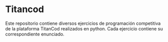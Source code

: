 # Titancod
 
Este repositorio contiene diversos ejercicios de programación competitiva de la plataforma TitanCod realizados en python.
Cada ejercicio contiene su correspondiente enunciado.
